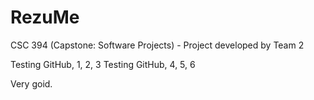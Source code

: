 # RezuMe
CSC 394 (Capstone: Software Projects) - Project developed by Team 2

Testing GitHub, 1, 2, 3
Testing GitHub, 4, 5, 6

Very goid.